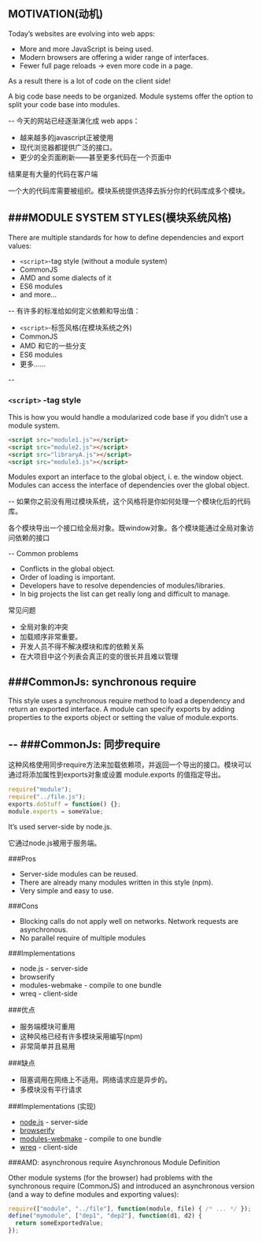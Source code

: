 MOTIVATION(动机)
--
Today’s websites are evolving into web apps:
+ More and more JavaScript is being used.
+ Modern browsers are offering a wider range of interfaces.
+ Fewer full page reloads → even more code in a page.

As a result there is a lot of code on the client side!

A big code base needs to be organized. Module systems offer the option to split your code base into modules.

--
今天的网站已经逐渐演化成 web apps：
+ 越来越多的javascript正被使用
+ 现代浏览器都提供广泛的接口。
+ 更少的全页面刷新——甚至更多代码在一个页面中

结果是有大量的代码在客户端

一个大的代码库需要被组织。模块系统提供选择去拆分你的代码库成多个模块。

###MODULE SYSTEM STYLES(模块系统风格)
--
There are multiple standards for how to define dependencies and export values:
+ `<script>`-tag style (without a module system)
+ CommonJS
+ AMD and some dialects of it
+ ES6 modules
+ and more…

--
有许多的标准给如何定义依赖和导出值：
+ `<script>`-标签风格(在模块系统之外)
+ CommonJS
+ AMD 和它的一些分支
+ ES6 modules
+ 更多……

--
### `<script>` -tag style

This is how you would handle a modularized code base if you didn’t use a module system.

```html
<script src="module1.js"></script>
<script src="module2.js"></script>
<script src="libraryA.js"></script>
<script src="module3.js"></script>
```
Modules export an interface to the global object, i. e. the window object. Modules can access the interface of dependencies over the global object.

--
如果你之前没有用过模块系统，这个风格将是你如何处理一个模块化后的代码库。

各个模块导出一个接口给全局对象。既window对象。各个模块能通过全局对象访问依赖的接口

--
Common problems
* Conflicts in the global object.
* Order of loading is important.
* Developers have to resolve dependencies of modules/libraries.
* In big projects the list can get really long and difficult to manage.

常见问题
* 全局对象的冲突
* 加载顺序非常重要。
* 开发人员不得不解决模块和库的依赖关系
* 在大项目中这个列表会真正的变的很长并且难以管理

###CommonJs: synchronous require
--
This style uses a synchronous require method to load a dependency and return an exported interface. A module can specify exports by adding properties to the exports object or setting the value of module.exports.

--
###CommonJs: 同步require
--
这种风格使用同步require方法来加载依赖项，并返回一个导出的接口。模块可以通过将添加属性到exports对象或设置 module.exports 的值指定导出。


```javascript
require("module");
require("../file.js");
exports.doStuff = function() {};
module.exports = someValue;
```

It’s used server-side by node.js.

它通过node.js被用于服务端。

###Pros
+ Server-side modules can be reused.
+ There are already many modules written in this style (npm).
+ Very simple and easy to use.

###Cons
+ Blocking calls do not apply well on networks. Network requests are asynchronous.
+ No parallel require of multiple modules

###Implementations
+ node.js - server-side
+ browserify
+ modules-webmake - compile to one bundle
+ wreq - client-side


###优点
+ 服务端模块可重用
+ 这种风格已经有许多模块采用编写(npm)
+ 非常简单并且易用

###缺点
+ 阻塞调用在网络上不适用。网络请求应是异步的。
+ 多模块没有平行请求

###Implementations (实现)
* [node.js](http://nodejs.org/) - server-side
* [browserify](https://github.com/substack/node-browserify)
* [modules-webmake](https://github.com/medikoo/modules-webmake) - compile to one bundle
* [wreq](https://github.com/substack/wreq) - client-side

###AMD: asynchronous require
Asynchronous Module Definition

Other module systems (for the browser) had problems with the synchronous require (CommonJS) and introduced an asynchronous version (and a way to define modules and exporting values):

``` javascript
require(["module", "../file"], function(module, file) { /* ... */ });
define("mymodule", ["dep1", "dep2"], function(d1, d2) {
  return someExportedValue;
});
```












